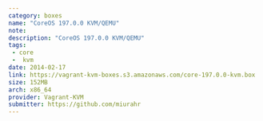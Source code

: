 ```yaml
---
category: boxes
name: "CoreOS 197.0.0 KVM/QEMU"
note: 
description: "CoreOS 197.0.0 KVM/QEMU"
tags:
 - core
 -  kvm
date: 2014-02-17
link: https://vagrant-kvm-boxes.s3.amazonaws.com/core-197.0.0-kvm.box
size: 152MB
arch: x86_64
provider: Vagrant-KVM
submitter: https://github.com/miurahr
---
```

